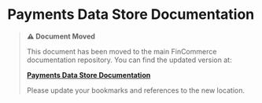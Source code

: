 # Payments Data Store Documentation

> **⚠️ Document Moved**
> 
> This document has been moved to the main FinCommerce documentation repository. You can find the updated version at:
> 
> **[Payments Data Store Documentation](https://github.com/dieselfox1/fincommerce/tree/trunk/docs/block-development/reference/data-store/payment.md)**
> 
> Please update your bookmarks and references to the new location.

